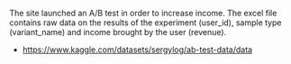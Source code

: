 The site launched an A/B test in order to increase income. The excel file contains raw data on the results of the experiment (user_id), sample type (variant_name) and income brought by the user (revenue).

- https://www.kaggle.com/datasets/sergylog/ab-test-data/data
